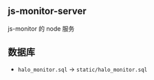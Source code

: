 ## js-monitor-server

js-monitor 的 node 服务

## 数据库

- `halo_monitor.sql` -> `static/halo_monitor.sql`
